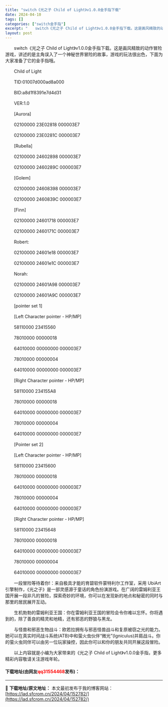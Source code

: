 ```yaml
---
title: "switch《光之子 Child of Light》v1.0.0金手指下载"
date: 2024-04-10
tags: []
categories: ["switch金手指"]
excerpt: "　　switch《光之子 Child of Light》v1.0.0金手指下载。这是画风精致的动作冒险游戏，讲述的是主角误入了一个神秘世界冒险的故事，游戏的玩法很出色，下面为大家准备了它的金手指哦。 　　Child of Light 　　TID:01007d000ad8a000 　　BID:a8d1&hellip;"
layout: post
---
```


 <p>　　switch《光之子 Child of Light》v1.0.0金手指下载。这是画风精致的动作冒险游戏，讲述的是主角误入了一个神秘世界冒险的故事，游戏的玩法很出色，下面为大家准备了它的金手指哦。</p> <p>　　Child of Light</p> <p>　　TID:01007d000ad8a000</p> <p>　　BID:a8d1f8391e7d4d31</p> <p>　　VER:1.0</p> <p>　　[Aurora]</p> <p>　　02100000 23E02818 000003E7</p> <p>　　02100000 23E0281C 000003E7</p> <p>　　[Rubella]</p> <p>　　02100000 24602898 000003E7</p> <p>　　02100000 2460289C 000003E7</p> <p>　　[Golem]</p> <p>　　02100000 24608398 000003E7</p> <p>　　02100000 2460839C 000003E7</p> <p>　　[Finn]</p> <p>　　02100000 24601718 000003E7</p> <p>　　02100000 2460171C 000003E7</p> <p>　　Robert:</p> <p>　　02100000 24601e18 000003E7</p> <p>　　02100000 24601e1C 000003E7</p> <p>　　Norah:</p> <p>　　02100000 24601A98 000003E7</p> <p>　　02100000 24601A9C 000003E7</p> <p>　　[pointer set 1]</p> <p>　　[Left Character pointer - HP/MP]</p> <p>　　58110000 23415560</p> <p>　　78010000 00000018</p> <p>　　64010000 00000000 000003E7</p> <p>　　78010000 00000004</p> <p>　　64010000 00000000 000003E7</p> <p>　　[Right Character pointer - HP/MP]</p> <p>　　58110000 234155A8</p> <p>　　78010000 00000018</p> <p>　　64010000 00000000 000003E7</p> <p>　　78010000 00000004</p> <p>　　64010000 00000000 000003E7</p> <p>　　[Pointer set 2]</p> <p>　　[Left Character pointer - HP/MP]</p> <p>　　58110000 23415600</p> <p>　　78010000 00000018</p> <p>　　64010000 00000000 000003E7</p> <p>　　78010000 00000004</p> <p>　　64010000 00000000 000003E7</p> <p>　　[Right Character pointer - HP/MP]</p> <p>　　58110000 23415648</p> <p>　　78010000 00000018</p> <p>　　64010000 00000000 000003E7</p> <p>　　78010000 00000004</p> <p>　　64010000 00000000 000003E7</p> <p>　　一段冒险等待着你!：来自极具才能的育碧软件蒙特利尔工作室，采用 UbiArt 引擎制作，《光之子》是一部灵感源于童话的角色扮演游戏。在广阔的雷姆利亚王国开展一段非凡的冒险，探索奇妙的环境，你可以在发现新的地点和秘密的同时与那里的居民展开互动。</p> <p>　　生机勃勃的雷姆利亚王国：你在雷姆利亚王国的冒险会令你难以忘怀。你将遇到的，除了善良的精灵和地精，还有邪恶的野狼与黑龙。</p> <p>　　与怪兽和邪恶生物战斗：欧若拉拥有与邪恶怪兽战斗和复原被窃之光的能力。她可以在真实时间战斗系统(ATB)中和萤火虫伙伴&ldquo;微光&rdquo;(Igniculus)并肩战斗。你的萤火虫同伴可以由另一位玩家操控，因此你可以和你的朋友共同开展这段冒险。</p> <p>　　以上内容就是小编为大家带来的《光之子 Child of Light》v1.0.0金手指，更多精彩内容敬请关注游戏年轮。</p> <p><h4>下载地址(由网友<font color="red">qq31554468</font>发布)：</h4></p> 

---
📖 **下载地址/原文地址：** 本文最初发布于我的博客网站：[https://lad.sfcrom.cn/2024/04/152782/](https://lad.sfcrom.cn/2024/04/152782/)
